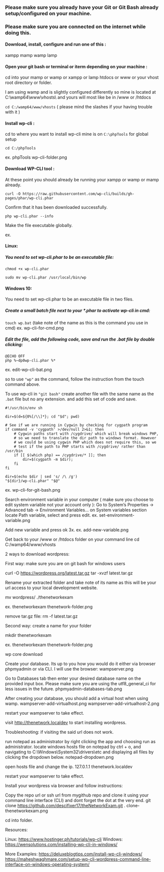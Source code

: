 ### Please make sure you already have your Git or Git Bash already setup/configured on your machine.
### Please make sure you are connected on the internet while doing this.

#### Download, install, configure and run one of this :
xampp mamp wamp lamp

#### Open your git bash or terminal or iterm depending on your machine :
cd into your mamp or wamp or xampp or lamp htdocs or www or your vhost root directory or folder.

I am using wamp and is slightly configured differently so mine is located at 
C:\wamp64\www\vhosts\ and yours will most like be in /www or /htdocs

```cd C:/wamp64/www/vhosts``` ( please mind the slashes if your having trouble with it )


#### Install wp-cli :

cd to where you want to install wp-cli
mine is on `C:\phpTools` for global setup

```cd C:/phpTools```

ex. phpTools
wp-cli-folder.png


#### Download WP-CLI tool :

At these point you should already be running your xampp or wamp or mamp already.
```
curl -O https://raw.githubusercontent.com/wp-cli/builds/gh-pages/phar/wp-cli.phar
```
Confirm that it has been downloaded successfully.
```
php wp-cli.phar --info
```
Make the file executable globally.

ex.
#### Linux:
##### You need to set wp-cli.phar to be an executable file:
```
chmod +x wp-cli.phar
```

```
sudo mv wp-cli.phar /usr/local/bin/wp
```

#### Windows 10:
You need to set wp-cli.phar to be an executable file in two files.

##### Create a small batch file next to your *.phar to activate wp-cli in cmd:
`touch wp.bat` (take note of the name as this is the command you use in cmd)
ex.
wp-cli-for-cmd.png


##### Edit the file, add the following code, save and run the .bat file by double clicking:
```
@ECHO OFF
php %~dp0wp-cli.phar %*
```

ex.
edit-wp-cli-bat.png

so to use `"wp"` as the command, follow the instruction from the touch command above.

To use wp-cli in `"git bash"` create another file with the same name as the `.bat` file but no any extension.
and add this set of code and save.

```
#!/usr/bin/env sh

dir=$(d=${0%[/\\]*}; cd "$d"; pwd)

# See if we are running in Cygwin by checking for cygpath program
if command -v 'cygpath' >/dev/null 2>&1; then
    # Cygwin paths start with /cygdrive/ which will break windows PHP,
    # so we need to translate the dir path to windows format. However
    # we could be using cygwin PHP which does not require this, so we
    # test if the path to PHP starts with /cygdrive/ rather than /usr/bin
    if [[ $(which php) == /cygdrive/* ]]; then
        dir=$(cygpath -m $dir);
    fi
fi

dir=$(echo $dir | sed 's/ /\ /g')
"${dir}/wp-cli.phar" "$@"
```

ex.
wp-cli-for-git-bash.png

Search environment variable in your computer ( make sure you choose to edit system variable not your account only ):
Go to System’s Properties -> Advanced tab -> Environment Variables... 
on System variables section locate Path variable, select and press edit.
ex.
set-environment-variable.png

Add new variable and press ok 3x.
ex.
add-new-variable.png

Get back to your /www or /htdocs folder on your command line
cd C:/wamp64/www/vhosts

2 ways to download wordpress:

First way:
make sure you are on git bash for windows users

curl -O https://wordpress.org/latest.tar.gz
tar -xvzf latest.tar.gz

Rename your extracted folder and take note of its name as this will be your url access to your local
development website.

mv wordpress/ ./thenetworkexam

ex. thenetworkexam
thenetwork-folder.png

remove tar.gz file:
rm -f latest.tar.gz

Second way: 
create a name for your folder

mkdir thenetworkexam

ex. thenetworkexam
thenetwork-folder.png

wp core download

Create your database. Its up to you how you would do it either via browser phpmyadmin or via CLI.
I will use the browser:
wampserver.png

Go to Databases tab then enter your desired database name on the provided input box.
Please make sure you are using the utf8_general_ci for less issues in the future.
phpmyadmin-databases-tab.png

After creating your database, you should add a virtual host when using wamp.
wampserver-add-virtualhost.png
wampserver-add-virtualhost-2.png

restart your wampserver to take effect.

visit http://thenetwork.localdev to start installing wordpress.

Troubleshooting:
if visiting the said url does not work.

run notepad as administrator by right clicking the app and choosing run as administrator.
locate windows hosts file on notepad by ctrl + o, and navigating to C:\Windows\System32\drivers\etc and displaying
all files by clicking the dropdown below.
notepad-dropdown.png

open hosts file and change the ip.
127.0.1.1 	thenetwork.localdev

restart your wampserver to take effect.


Install your wordpress via browser and follow instructions:

Copy the repo url or ssh url from mygithub repo and clone it using your command line interface (CLI) 
and dont forget the dot at the very end.
git clone https://github.com/descifixer17/theNetworkExam.git .
clone-thenetworkexam.png

cd into folder.


Resources:

Linux:
https://www.hostinger.ph/tutorials/wp-cli
Windows:
https://wensolutions.com/installing-wp-cli-in-windows/

More Examples:
https://deluxeblogtips.com/install-wp-cli-windows/
https://maheshwaghmare.com/setup-wp-cli-wordpress-command-line-interface-on-windows-operating-system/



